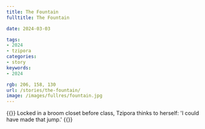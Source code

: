 ```yaml
---
title: The Fountain
fulltitle: The Fountain

date: 2024-03-03

tags:
- 2024
- tzipora
categories:
- story
keywords:
- 2024

rgb: 206, 158, 130
url: /stories/the-fountain/
image: /images/fullres/fountain.jpg
---
```

{{<note caption>}}
Locked in a broom closet before class, Tzipora thinks to herself: 'I could have made that jump.'
{{</note>}}

